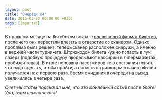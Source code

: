 ```yaml
---
layout: post
title: "Очереди х4"
date: 2015-03-23 00:00:00 +0300
tags: [Imported]
---
```


В прошлом месяце на Витебском вокзале [ввели новый формат билетов](https://blog.alexeyev.me/2015/02/butthurt/), после чего они перестали влезать в отверстие со сканером. Однако, проблема была решена: теперь сканер расположен снаружи, а именно в верхней части турникета. Штрихкодом билета нужно попасть в луч лазера (подобную процедуру проделывают кассирши в гипермаркетах, пробивая товар). В итоге половина пассажиров не в состоянии понять что надо сделать, чтобы пройти, а попасть штрихкодом в лазер обычно получается не с первого раза. Время ожидания в очереди на выход увеличились в четыре раза. 

_Счетчик статей подсказал мне, что это юбилейный сотый пост в блоге! Ура, всем шампанского!_